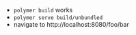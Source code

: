 * `polymer build` works
* `polymer serve build/unbundled`
* navigate to http://localhost:8080/foo/bar
